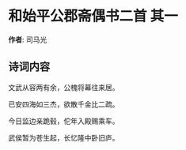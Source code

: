 # 和始平公郡斋偶书二首  其一

**作者**: 司马光

## 诗词内容

文武从容两有余，公槐将幕往来居。

已安四海如三杰，欲散千金比二疏。

今日监边亲跪毂，佗年入殿赐乘车。

武侯暂为苍生起，长忆隆中卧旧庐。

